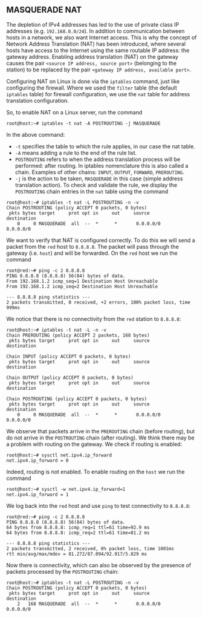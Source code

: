 ## MASQUERADE NAT

The depletion of IPv4 addresses has led to the use of private class IP addresses (e.g. `192.168.0.0/24`). In addition to communication between hosts in a network, we also want Internet access. This is why the concept of Network Address Translation (NAT) has been introduced, where several hosts have access to the Internet using the same routable IP address: the gateway address. Enabling address translation (NAT) on the gateway causes the pair `<source IP address, source port>` (belonging to the station) to be replaced by the pair `<gateway IP address, available port>`.

Configuring NAT on Linux is done via the `iptables` command, just like configuring the firewall. Where we used the `filter` table (the default `iptables` table) for firewall configuration, we use the `nat` table for address translation configuration.

So, to enable NAT on a Linux server, run the command

```shell-session
root@host:~# iptables -t nat -A POSTROUTING -j MASQUERADE
```

In the above command:

- `-t` specifies the table to which the rule applies, in our case the nat table.
- `-A` means adding a rule to the end of the rule list.
- `POSTROUTING` refers to when the address translation process will be performed: after routing.
In iptables nomenclature this is also called a chain.
Examples of other chains: `INPUT`, `OUTPUT`, `FORWARD`, `PREROUTING`.
- `-j` is the action to be taken, `MASQUERADE` in this case (simple address translation action).
To check and validate the rule, we display the `POSTROUTING` chain entries in the `nat` table using the command

```shell-session
root@host:~# iptables -t nat -L POSTROUTING -n -v
Chain POSTROUTING (policy ACCEPT 0 packets, 0 bytes)
 pkts bytes target     prot opt in     out     source               destination
    0     0 MASQUERADE  all  --  *      *       0.0.0.0/0            0.0.0.0/0
```

We want to verify that NAT is configured correctly. To do this we will send a packet from the `red` host to `8.8.8.8`. The packet will pass through the gateway (i.e. `host`) and will be forwarded. On the `red` host we run the command

```shell-session
root@red:~# ping -c 2 8.8.8.8
PING 8.8.8.8 (8.8.8.8) 56(84) bytes of data.
From 192.168.1.2 icmp_seq=1 Destination Host Unreachable
From 192.168.1.2 icmp_seq=2 Destination Host Unreachable

--- 8.8.8.8 ping statistics ---
2 packets transmitted, 0 received, +2 errors, 100% packet loss, time 999ms
```

We notice that there is no connectivity from the `red` station to `8.8.8.8`:

```shell-session
root@host:~# iptables -t nat -L -n -v
Chain PREROUTING (policy ACCEPT 2 packets, 168 bytes)
 pkts bytes target     prot opt in     out     source               destination

Chain INPUT (policy ACCEPT 0 packets, 0 bytes)
 pkts bytes target     prot opt in     out     source               destination

Chain OUTPUT (policy ACCEPT 0 packets, 0 bytes)
 pkts bytes target     prot opt in     out     source               destination

Chain POSTROUTING (policy ACCEPT 0 packets, 0 bytes)
 pkts bytes target     prot opt in     out     source               destination
    0     0 MASQUERADE  all  --  *      *       0.0.0.0/0            0.0.0.0/0
```

We observe that packets arrive in the `PREROUTING` chain (before routing), but do not arrive in the `POSTROUTING` chain (after routing). We think there may be a problem with routing on the gateway. We check if routing is enabled:

```shell-session
root@host:~# sysctl net.ipv4.ip_forward
net.ipv4.ip_forward = 0
```

Indeed, routing is not enabled. To enable routing on the `host` we run the command

```shell-session
root@host:~# sysctl -w net.ipv4.ip_forward=1
net.ipv4.ip_forward = 1
```

We log back into the `red` host and use `ping` to test connectivity to `8.8.8.8`:


```shell-session
root@red:~# ping -c 2 8.8.8.8
PING 8.8.8.8 (8.8.8.8) 56(84) bytes of data.
64 bytes from 8.8.8.8: icmp_req=1 ttl=61 time=92.9 ms
64 bytes from 8.8.8.8: icmp_req=2 ttl=61 time=81.2 ms

--- 8.8.8.8 ping statistics ---
2 packets transmitted, 2 received, 0% packet loss, time 1001ms
rtt min/avg/max/mdev = 81.272/87.094/92.917/5.829 ms
```

Now there is connectivity, which can also be observed by the presence of packets processed by the `POSTROUTING` chain:

```shell-session
root@host:~# iptables -t nat -L POSTROUTING -n -v
Chain POSTROUTING (policy ACCEPT 0 packets, 0 bytes)
 pkts bytes target     prot opt in     out     source               destination
    2   168 MASQUERADE  all  --  *      *       0.0.0.0/0            0.0.0.0/0
```
